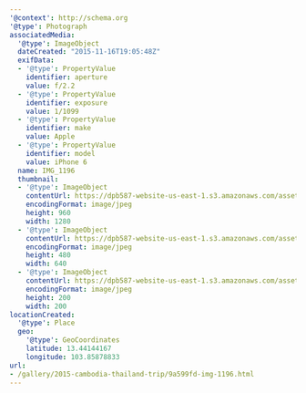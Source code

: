 ```yaml
---
'@context': http://schema.org
'@type': Photograph
associatedMedia:
  '@type': ImageObject
  dateCreated: "2015-11-16T19:05:48Z"
  exifData:
  - '@type': PropertyValue
    identifier: aperture
    value: f/2.2
  - '@type': PropertyValue
    identifier: exposure
    value: 1/1099
  - '@type': PropertyValue
    identifier: make
    value: Apple
  - '@type': PropertyValue
    identifier: model
    value: iPhone 6
  name: IMG_1196
  thumbnail:
  - '@type': ImageObject
    contentUrl: https://dpb587-website-us-east-1.s3.amazonaws.com/asset/gallery/2015-cambodia-thailand-trip/9a599fd-img-1196~1280.jpg
    encodingFormat: image/jpeg
    height: 960
    width: 1280
  - '@type': ImageObject
    contentUrl: https://dpb587-website-us-east-1.s3.amazonaws.com/asset/gallery/2015-cambodia-thailand-trip/9a599fd-img-1196~640w.jpg
    encodingFormat: image/jpeg
    height: 480
    width: 640
  - '@type': ImageObject
    contentUrl: https://dpb587-website-us-east-1.s3.amazonaws.com/asset/gallery/2015-cambodia-thailand-trip/9a599fd-img-1196~200x200.jpg
    encodingFormat: image/jpeg
    height: 200
    width: 200
locationCreated:
  '@type': Place
  geo:
    '@type': GeoCoordinates
    latitude: 13.44144167
    longitude: 103.85878833
url:
- /gallery/2015-cambodia-thailand-trip/9a599fd-img-1196.html
---
```

